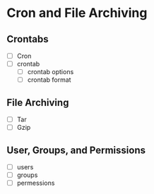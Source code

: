 # Cron and File Archiving

## Crontabs

- [ ] Cron
- [ ] crontab 
	- [ ] crontab options
	- [ ] crontab format

## File Archiving

- [ ] Tar
- [ ] Gzip

## User, Groups, and Permissions 

- [ ] users 
- [ ] groups
- [ ] permessions

